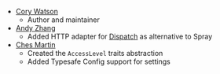 * [Cory Watson](https://github.com/gphat)
  * Author and maintainer
* [Andy Zhang](https://github.com/ZhangBanger)
  * Added HTTP adapter for [Dispatch] as alternative to Spray
* [Ches Martin](https://github.com/ches)
  * Created the `AccessLevel` traits abstraction
  * Added Typesafe Config support for settings


[Dispatch]: http://dispatch.databinder.net/

